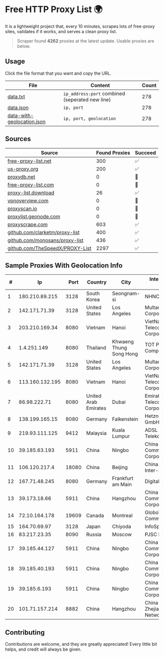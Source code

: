 
# Free HTTP Proxy List 🌍

It is a lightweight project that, every 10 minutes, scrapes lots of free-proxy sites, validates if it works, and serves a clean proxy list.


> Scraper found **4262** proxies at the latest update. Usable proxies are below.

## Usage

Click the file format that you want and copy the URL.


|File|Content|Count|
|----|-------|-----|
|[data.txt](https://raw.githubusercontent.com/themiralay/Proxy-List-World/master/data.txt)|`ip_address:port` combined (seperated new line)|278|
|[data.json](https://raw.githubusercontent.com/themiralay/Proxy-List-World/master/data.json)|`ip, port`|278|
|[data-with-geolocation.json](https://raw.githubusercontent.com/themiralay/Proxy-List-World/master/data-with-geolocation.json)|`ip, port, geolocation`|278|

## Sources

|Source|Found Proxies|Succeed|
|------|-------------|-------|
|[free-proxy-list.net](https://free-proxy-list.net)|300|✅|
|[us-proxy.org](https://www.us-proxy.org)|200|✅|
|[proxydb.net](http://proxydb.net)|0|🚫|
|[free-proxy-list.com](https://free-proxy-list.com/?page=&port=&type%5B%5D=http&type%5B%5D=https&up_time=0&search=Search)|0|🚫|
|[proxy-list.download](https://www.proxy-list.download/HTTP)|26|✅|
|[vpnoverview.com](https://vpnoverview.com/privacy/anonymous-browsing/free-proxy-servers)|0|🚫|
|[proxyscan.io](https://www.proxyscan.io)|0|🚫|
|[proxylist.geonode.com](https://proxylist.geonode.com/api/proxy-list?limit=300&page=1&sort_by=lastChecked&sort_type=desc&protocols=http,https)|0|🚫|
|[proxyscrape.com](https://api.proxyscrape.com/v2/?request=displayproxies&protocol=http&timeout=10000&country=all&ssl=all&anonymity=all)|603|✅|
|[github.com/clarketm/proxy-list](https://raw.githubusercontent.com/clarketm/proxy-list/master/proxy-list-raw.txt)|400|✅|
|[github.com/monosans/proxy-list](https://raw.githubusercontent.com/monosans/proxy-list/main/proxies/http.txt)|436|✅|
|[github.com/TheSpeedX/PROXY-List](https://raw.githubusercontent.com/TheSpeedX/PROXY-List/master/http.txt)|2297|✅|


## Sample Proxies With Geolocation Info

|#|Ip|Port|Country|City|Internet Service Provider|
|-|--|----|-------|----|-------------------------|
|1|180.210.89.215|3128|South Korea|Seongnam-si|NHNCLOUD|
|2|142.171.71.39|3128|United States|Los Angeles|Multacom Corporation|
|3|203.210.169.34|8080|Vietnam|Hanoi|VietNam Post and Telecom Corporation|
|4|1.4.251.149|8080|Thailand|Khwaeng Thung Song Hong|TOT Public Company Limited|
|5|142.171.71.39|3128|United States|Los Angeles|Multacom Corporation|
|6|113.160.132.195|8080|Vietnam|Hanoi|VietNam Post and Telecom Corporation|
|7|86.98.222.71|8080|United Arab Emirates|Dubai|Emirates Telecommunications Corporation|
|8|138.199.165.15|8080|Germany|Falkenstein|Hetzner Online GmbH|
|9|219.93.111.125|9412|Malaysia|Kuala Lumpur|ADSL Streamyx Telekom Malaysia|
|10|39.185.63.193|5911|China|Ningbo|China Mobile Communications Corporation|
|11|106.120.217.4|18080|China|Beijing|China Networks Inter-Exchange|
|12|167.71.48.245|8080|Germany|Frankfurt am Main|DigitalOcean, LLC|
|13|39.173.18.66|5911|China|Hangzhou|China Mobile Communications Corporation|
|14|72.10.164.178|19609|Canada|Montreal|GloboTech Communications|
|15|164.70.69.97|3128|Japan|Chiyoda|InfoSphere|
|16|83.217.23.35|8090|Russia|Moscow|PJSC Rostelecom|
|17|39.185.44.127|5911|China|Ningbo|China Mobile Communications Corporation|
|18|39.185.40.193|5911|China|Ningbo|China Mobile Communications Corporation|
|19|39.185.6.193|5911|China|Ningbo|China Mobile Communications Corporation|
|20|101.71.157.214|8882|China|Hangzhou|China Unicom Zhejiang Province Network|



## Contributing

Contributions are welcome, and they are greatly appreciated! Every
little bit helps, and credit will always be given.

